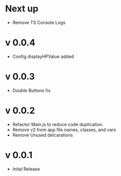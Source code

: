 # Next up

- Remove TS Console Logs

# v 0.0.4

- Config displayHPValue added

# v 0.0.3

- Double Buttons fix

# v 0.0.2

- Refactor Main.js to reduce code duplication.
- Remove v2 from app file names, classes, and vars
- Remove Unused delcarations

# v 0.0.1

- Inital Release